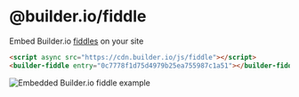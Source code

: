 # @builder.io/fiddle

Embed Builder.io [fiddles](https://builder.io/fiddle) on your site

```html
<script async src="https://cdn.builder.io/js/fiddle"></script>
<builder-fiddle entry="0c7778f1d75d4979b25ea755987c1a51"></builder-fiddle>
```

![Embedded Builder.io fiddle example](https://i.imgur.com/eJEiV7U.gif)
